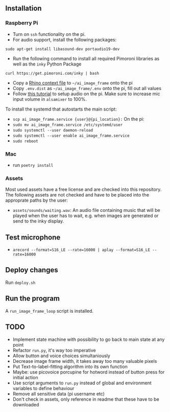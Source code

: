 ## Installation

### Raspberry Pi

- Turn on `ssh` functionality on the pi.
- For audio support, install the following packages:
```
sudo apt-get install libasound-dev portaudio19-dev
```
- Run the following command to install all required Pimoroni libraries as well as the `inky` Python Package
```
curl https://get.pimoroni.com/inky | bash
```
- Copy a [Rhino context file](https://picovoice.ai/docs/quick-start/rhino-python/) to `~/ai_image_frame` onto the pi
- Copy `.env.dist` as `~/ai_image_frame/.env` onto the pi, fill out all values
- Follow [this tutorial](https://iotbytes.wordpress.com/connect-configure-and-test-usb-microphone-and-speaker-with-raspberry-pi/) to setup audio on the pi. Make sure to increase mic input volume in `alsamixer` to 100%.

To install the systemd that autostarts the main script:
- `scp ai_image_frame.service {user}@{pi_location}:`
On the pi:
- `sudo mv ai_image_frame.service /etc/systemd/user`
- `sudo systemctl --user daemon-reload`
- `sudo systemctl --user enable ai_image_frame.service`
- `sudo reboot`

### Mac

- run `poetry install`

### Assets

Most used assets have a free license and are checked into this repository. The
following assets are not checked and have to be placed into the approprate
paths by the user:
- `assets/sounds/waiting.wav`: An audio file containing music that will be
  played when the user has to wait, e.g. when images are generated or send to
  the inky display.

## Test microphone

- `arecord --format=S16_LE --rate=16000 | aplay --format=S16_LE --rate=16000`

## Deploy changes

Run `deploy.sh`

## Run the program

A `run_image_frame_loop` script is installed.

## TODO

- Implement state machine with possibility to go back to main state at any point
- Refactor `run.py`, it's way too imperative
- Allow button and voice choices simultaniously
- Decrease image frame width, it takes away too many valuable pixels
- Put Text-to-label-fitting algorithm into its own function
- Maybe: use picovoice porcupine for hotword instead of button press for initial action
- Use script arguments to `run.py` instead of global and environment variables to define behaviour
- Remove all sensitive data (pi username etc)
- Don't check in assets, only reference in readme that these have to be downloaded
